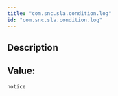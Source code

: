 ```yaml
---
title: "com.snc.sla.condition.log"
id: "com.snc.sla.condition.log"
---
```

## Description



## Value: 
```
notice
```
